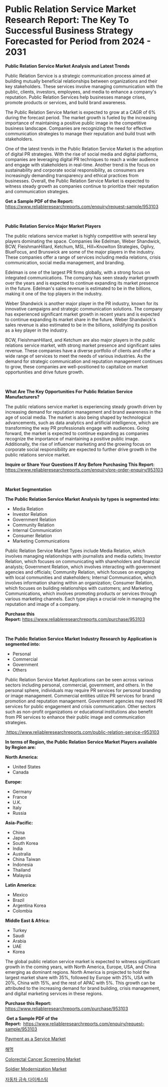<p><h1>Public Relation Service Market Research Report: The Key To Successful Business Strategy Forecasted for Period from 2024 - 2031</h1></p><p><strong>Public Relation Service Market Analysis and Latest Trends</strong></p>
<p><p>Public Relation Service is a strategic communication process aimed at building mutually beneficial relationships between organizations and their key stakeholders. These services involve managing communication with the public, clients, investors, employees, and media to enhance a company's reputation. Public Relation Services help businesses manage crises, promote products or services, and build brand awareness.</p><p>The Public Relation Service Market is expected to grow at a CAGR of 6% during the forecast period. The market growth is fueled by the increasing importance of maintaining a positive public image in the competitive business landscape. Companies are recognizing the need for effective communication strategies to manage their reputation and build trust with stakeholders. </p><p>One of the latest trends in the Public Relation Service Market is the adoption of digital PR strategies. With the rise of social media and digital platforms, companies are leveraging digital PR techniques to reach a wider audience and engage with stakeholders in real-time. Another trend is the focus on sustainability and corporate social responsibility, as consumers are increasingly demanding transparency and ethical practices from businesses. Overall, the Public Relation Service Market is expected to witness steady growth as companies continue to prioritize their reputation and communication strategies.</p></p>
<p><strong>Get a Sample PDF of the Report:&nbsp;</strong> <a href="https://www.reliableresearchreports.com/enquiry/request-sample/953103">https://www.reliableresearchreports.com/enquiry/request-sample/953103</a></p>
<p>&nbsp;</p>
<p><strong>Public Relation Service Major Market Players</strong></p>
<p><p>The public relations service market is highly competitive with several key players dominating the space. Companies like Edelman, Weber Shandwick, BCW, FleishmanHillard, Ketchum, MSL, Hill+Knowlton Strategies, Ogilvy, BlueFocus, and Brunswick are some of the major players in the industry. These companies offer a range of services including media relations, crisis communication, social media management, and branding.</p><p>Edelman is one of the largest PR firms globally, with a strong focus on integrated communications. The company has seen steady market growth over the years and is expected to continue expanding its market presence in the future. Edelman's sales revenue is estimated to be in the billions, making it one of the top players in the industry.</p><p>Weber Shandwick is another major player in the PR industry, known for its innovative campaigns and strategic communication solutions. The company has experienced significant market growth in recent years and is expected to continue expanding its market share in the future. Weber Shandwick's sales revenue is also estimated to be in the billions, solidifying its position as a key player in the industry.</p><p>BCW, FleishmanHillard, and Ketchum are also major players in the public relations service market, with strong market presence and significant sales revenue. These companies have a diverse portfolio of clients and offer a wide range of services to meet the needs of various industries. As the demand for strategic communication and reputation management continues to grow, these companies are well-positioned to capitalize on market opportunities and drive future growth.</p></p>
<p>&nbsp;</p>
<p><strong>What Are The Key Opportunities For Public Relation Service Manufacturers?</strong></p>
<p><p>The public relations service market is experiencing steady growth driven by increasing demand for reputation management and brand awareness in the age of social media. The market is also being shaped by technological advancements, such as data analytics and artificial intelligence, which are transforming the way PR professionals engage with audiences. Going forward, the market is expected to continue expanding as companies recognize the importance of maintaining a positive public image. Additionally, the rise of influencer marketing and the growing focus on corporate social responsibility are expected to further drive growth in the public relations service market.</p></p>
<p><strong>Inquire or Share Your Questions If Any Before Purchasing This Report:</strong> <a href="https://www.reliableresearchreports.com/enquiry/pre-order-enquiry/953103">https://www.reliableresearchreports.com/enquiry/pre-order-enquiry/953103</a></p>
<p>&nbsp;</p>
<p><strong>Market Segmentation</strong></p>
<p><strong>The Public Relation Service Market Analysis by types is segmented into:</strong></p>
<p><ul><li>Media Relation</li><li>Investor Relation</li><li>Government Relation</li><li>Community Relation</li><li>Internal Communication</li><li>Consumer Relation</li><li>Marketing Communications</li></ul></p>
<p><p>Public Relation Service Market Types include Media Relation, which involves managing relationships with journalists and media outlets; Investor Relation, which focuses on communicating with shareholders and financial analysts; Government Relation, which involves interacting with government agencies and officials; Community Relation, which focuses on engaging with local communities and stakeholders; Internal Communication, which involves information sharing within an organization; Consumer Relation, which focuses on building relationships with customers; and Marketing Communications, which involves promoting products or services through various marketing channels. Each type plays a crucial role in managing the reputation and image of a company.</p></p>
<p><strong>Purchase this Report:&nbsp;</strong><a href="https://www.reliableresearchreports.com/purchase/953103">https://www.reliableresearchreports.com/purchase/953103</a></p>
<p>&nbsp;</p>
<p><strong>The Public Relation Service Market Industry Research by Application is segmented into:</strong></p>
<p><ul><li>Personal</li><li>Commercial</li><li>Government</li><li>Others</li></ul></p>
<p><p>Public Relation Service Market Applications can be seen across various sectors including personal, commercial, government, and others. In the personal sphere, individuals may require PR services for personal branding or image management. Commercial entities utilize PR services for brand promotion and reputation management. Government agencies may need PR services for public engagement and crisis communication. Other sectors such as non-profit organizations or educational institutions also benefit from PR services to enhance their public image and communication strategies.</p></p>
<p><a href="https://www.reliableresearchreports.com/public-relation-service-r953103">&nbsp;https://www.reliableresearchreports.com/public-relation-service-r953103</a></p>
<p><strong>In terms of Region, the Public Relation Service Market Players available by Region are:</strong></p>
<p>
    <p> <strong> North America: </strong>
        <ul>
            <li>United States</li>
            <li>Canada</li>
        </ul>
        </p> 
    <p> <strong> Europe: </strong>
        <ul>
            <li>Germany</li>
            <li>France</li>
            <li>U.K.</li>
            <li>Italy</li>
            <li>Russia</li>
        </ul>
        </p> 
    <p> <strong> Asia-Pacific: </strong>
        <ul>
            <li>China</li>
            <li>Japan</li>
            <li>South Korea</li>
            <li>India</li>
            <li>Australia</li>
            <li>China Taiwan</li>
            <li>Indonesia</li>
            <li>Thailand</li>
            <li>Malaysia</li>
        </ul>
        </p> 
    <p> <strong> Latin America: </strong>
        <ul>
            <li>Mexico</li>
            <li>Brazil</li>
            <li>Argentina Korea</li>
            <li>Colombia</li>
        </ul>
        </p> 
    <p> <strong> Middle East & Africa: </strong>
        <ul>
            <li>Turkey</li>
            <li>Saudi</li>
            <li>Arabia</li>
            <li>UAE</li>
            <li>Korea</li>
        </ul>
    </p>
    </p>
<p><p>The global public relation service market is expected to witness significant growth in the coming years, with North America, Europe, USA, and China emerging as dominant regions. North America is projected to hold the largest market share with 35%, followed by Europe with 25%, USA with 20%, China with 15%, and the rest of APAC with 5%. This growth can be attributed to the increasing demand for brand building, crisis management, and digital marketing services in these regions.</p></p>
<p><strong>Purchase this Report: </strong><a href="https://www.reliableresearchreports.com/purchase/953103">https://www.reliableresearchreports.com/purchase/953103</a></p>
<p>&nbsp;<strong>Get a Sample PDF of the Report:&nbsp;&nbsp;</strong><a href="https://www.reliableresearchreports.com/enquiry/request-sample/953103">https://www.reliableresearchreports.com/enquiry/request-sample/953103</a></p>
<p><strong></strong></p>
<p><p><a href="https://github.com/eeenafisainka/Market-Research-Report-List-1/blob/main/payment-as-a-service-market.md">Payment as a Service Market</a></p><p><a href="https://github.com/kein8762/Market-Research-Report-List-3/blob/main/599712479918.md">해먹</a></p><p><a href="https://github.com/liliskanaya73/Market-Research-Report-List-1/blob/main/colorectal-cancer-screening-market.md">Colorectal Cancer Screening Market</a></p><p><a href="https://github.com/mzurpwxu46/Market-Research-Report-List-1/blob/main/soldier-modernization-market.md">Soldier Modernization Market</a></p><p><a href="https://github.com/erwindropdead54/Market-Research-Report-List-2/blob/main/443058279919.md">자동차 금속 다이캐스팅</a></p></p>